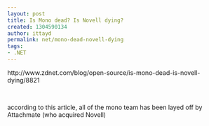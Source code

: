 ```yaml
---
layout: post
title: Is Mono dead? Is Novell dying?
created: 1304590134
author: ittayd
permalink: net/mono-dead-novell-dying
tags:
- .NET
---
```

<p>http://www.zdnet.com/blog/open-source/is-mono-dead-is-novell-dying/8821</p>
<p>&nbsp;</p>
<p>according to this article, all of the mono team has been layed off by Attachmate (who acquired Novell)</p>
<p>&nbsp;</p>
<p>&nbsp;</p>
